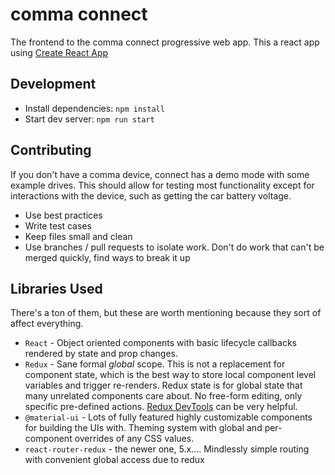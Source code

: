 # comma connect

The frontend to the comma connect progressive web app. This a react app using [Create React App](https://github.com/facebookincubator/create-react-app)

## Development

* Install dependencies: `npm install`
* Start dev server: `npm run start`

## Contributing

If you don't have a comma device, connect has a demo mode with some example drives. This should allow for testing most functionality except for interactions with the device, such as getting the car battery voltage.

* Use best practices
* Write test cases
* Keep files small and clean
* Use branches / pull requests to isolate work. Don't do work that can't be merged quickly, find ways to break it up

## Libraries Used

There's a ton of them, but these are worth mentioning because they sort of affect everything.

* `React` - Object oriented components with basic lifecycle callbacks rendered by state and prop changes.
* `Redux` - Sane formal *global* scope. This is not a replacement for component state, which is the best way to store local component level variables and trigger re-renders. Redux state is for global state that many unrelated components care about. No free-form editing, only specific pre-defined actions. [Redux DevTools](https://chrome.google.com/webstore/detail/redux-devtools/lmhkpmbekcpmknklioeibfkpmmfibljd?hl=en) can be very helpful.
* `@material-ui` - Lots of fully featured highly customizable components for building the UIs with. Theming system with global and per-component overrides of any CSS values.
* `react-router-redux` - the newer one, 5.x.... Mindlessly simple routing with convenient global access due to redux
